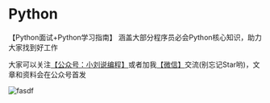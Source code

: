 # Python
【Python面试+Python学习指南】 涵盖大部分程序员必会Python核心知识，助力大家找到好工作

大家可以关注[【公众号：小刘说编程】](#公众号)或者加我[【微信】](#微信)交流(别忘记Star哟)，文章和资料会在公众号首发



 ![fasdf](https://tva1.sinaimg.cn/large/007S8ZIlly1ge4xvdlh0wj30zk0d1q6d.jpg)


